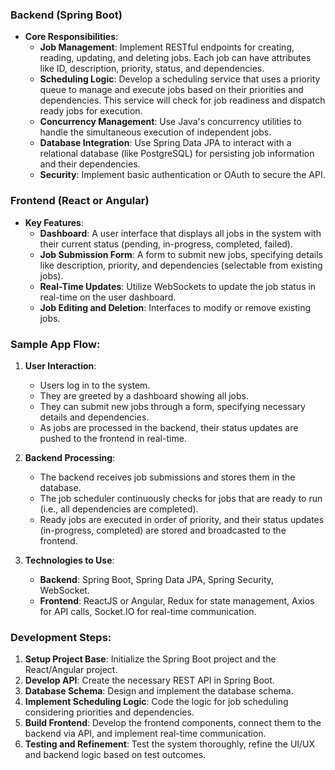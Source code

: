 ### Backend (Spring Boot)
- **Core Responsibilities**:
  - **Job Management**: Implement RESTful endpoints for creating, reading, updating, and deleting jobs. Each job can have attributes like ID, description, priority, status, and dependencies.
  - **Scheduling Logic**: Develop a scheduling service that uses a priority queue to manage and execute jobs based on their priorities and dependencies. This service will check for job readiness and dispatch ready jobs for execution.
  - **Concurrency Management**: Use Java's concurrency utilities to handle the simultaneous execution of independent jobs.
  - **Database Integration**: Use Spring Data JPA to interact with a relational database (like PostgreSQL) for persisting job information and their dependencies.
  - **Security**: Implement basic authentication or OAuth to secure the API.

### Frontend (React or Angular)
- **Key Features**:
  - **Dashboard**: A user interface that displays all jobs in the system with their current status (pending, in-progress, completed, failed).
  - **Job Submission Form**: A form to submit new jobs, specifying details like description, priority, and dependencies (selectable from existing jobs).
  - **Real-Time Updates**: Utilize WebSockets to update the job status in real-time on the user dashboard.
  - **Job Editing and Deletion**: Interfaces to modify or remove existing jobs.

### Sample App Flow:
1. **User Interaction**:
   - Users log in to the system.
   - They are greeted by a dashboard showing all jobs.
   - They can submit new jobs through a form, specifying necessary details and dependencies.
   - As jobs are processed in the backend, their status updates are pushed to the frontend in real-time.

2. **Backend Processing**:
   - The backend receives job submissions and stores them in the database.
   - The job scheduler continuously checks for jobs that are ready to run (i.e., all dependencies are completed).
   - Ready jobs are executed in order of priority, and their status updates (in-progress, completed) are stored and broadcasted to the frontend.

3. **Technologies to Use**:
   - **Backend**: Spring Boot, Spring Data JPA, Spring Security, WebSocket.
   - **Frontend**: ReactJS or Angular, Redux for state management, Axios for API calls, Socket.IO for real-time communication.

### Development Steps:
1. **Setup Project Base**: Initialize the Spring Boot project and the React/Angular project.
2. **Develop API**: Create the necessary REST API in Spring Boot.
3. **Database Schema**: Design and implement the database schema.
4. **Implement Scheduling Logic**: Code the logic for job scheduling considering priorities and dependencies.
5. **Build Frontend**: Develop the frontend components, connect them to the backend via API, and implement real-time communication.
6. **Testing and Refinement**: Test the system thoroughly, refine the UI/UX and backend logic based on test outcomes.

